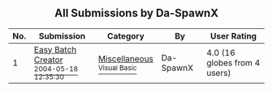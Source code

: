 ﻿<div align="center">

## All Submissions by Da\-SpawnX

</div>

No.  | Submission | Category | By   | User Rating
---- | ---------- | -------- | ---- | -----------
1 | [Easy Batch Creator<br /><sup>2004-05-18 12:35:30</sup>](https://github.com/Planet-Source-Code/da-spawnx-easy-batch-creator__1-53869) | [Miscellaneous<br /><sup>Visual Basic</sup>](../ByCategory/miscellaneous__1-1.md) | Da\-SpawnX | 4.0 (16 globes from 4 users)
